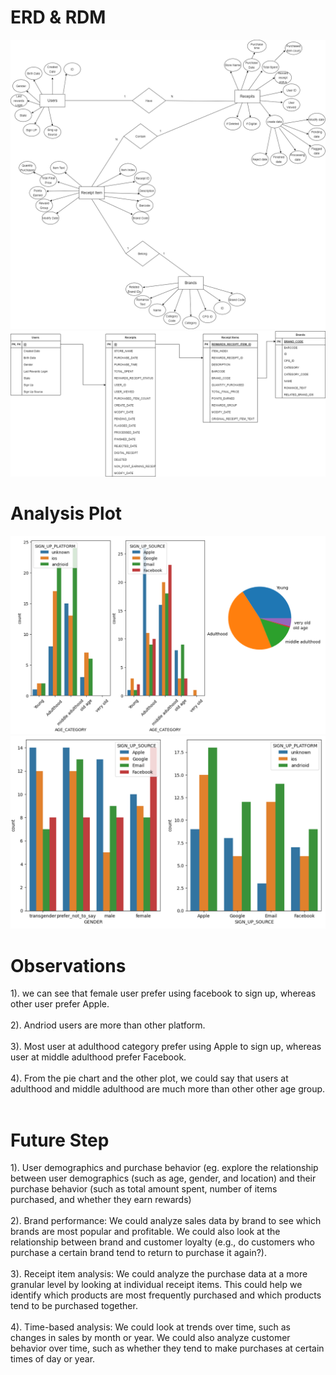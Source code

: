 # ERD & RDM
![](./ERD.drawio.png)
![](./RDBM.drawio.png)


# Analysis Plot
![](./Python_plot/age_category_platform_source.png)
![](./Python_plot/gender_platform_source.png)


# Observations
1). we can see that female user prefer using facebook to sign up, whereas other user prefer Apple.<br />
<br />
2). Andriod users are more than other platform. <br />
<br />
3). Most user at adulthood category prefer using Apple to sign up, whereas user at middle adulthood prefer Facebook. <br />
<br />
4). From the pie chart and the other plot, we could say that users at adulthood and middle adulthood are much more than other other age group. <br />
<br />


# Future Step
1). User demographics and purchase behavior (eg. explore the relationship between user demographics (such as age, gender, and location) and their purchase behavior (such as total amount spent, number of items purchased, and whether they earn rewards)  <br />
<br />
2). Brand performance: We could analyze sales data by brand to see which brands are most popular and profitable. We could also look at the relationship between brand and customer loyalty (e.g., do customers who purchase a certain brand tend to return to purchase it again?). <br />
<br />
3). Receipt item analysis: We could analyze the purchase data at a more granular level by looking at individual receipt items. This could help we identify which products are most frequently purchased and which products tend to be purchased together. <br />
<br />
4). Time-based analysis: We could look at trends over time, such as changes in sales by month or year. We could also analyze customer behavior over time, such as whether they tend to make purchases at certain times of day or year. <br />
<br />
